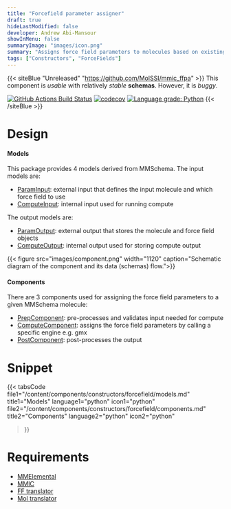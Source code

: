 ```yaml
---
title: "Forcefield parameter assigner"
draft: true
hideLastModified: false
developer: Andrew Abi-Mansour
showInMenu: false
summaryImage: "images/icon.png" 
summary: "Assigns force field parameters to molecules based on existing force fields"
tags: ["Constructors", "ForceFields"]
---
```


{{< siteBlue "Unreleased" "https://github.com/MolSSI/mmic_ffpa" >}}
This component is *usable* with relatively *stable* **schemas**. However, it is *buggy*.

[//]: # (Badges)
[![GitHub Actions Build Status](https://github.com/MolSSI/mmic_ffpa/workflows/CI/badge.svg)](https://github.com/MolSSI/mmic_ffpa/actions?query=workflow%3ACI)
[![codecov](https://codecov.io/gh/MolSSI/mmic_ffpa/branch/master/graph/badge.svg)](https://codecov.io/gh/MolSSI/mmic_ffpa/branch/master)
[![Language grade: Python](https://img.shields.io/lgtm/grade/python/g/MolSSI/mmic_ffpa.svg?logo=lgtm&logoWidth=18)](https://lgtm.com/projects/g/MolSSI/mmic_ffpa/context:python)
{{< /siteBlue >}}

# Design

#### Models
This package provides 4 models derived from MMSchema. The input models are:
- [ParamInput](https://github.com/MolSSI/mmic_ffpa/blob/master/mmic_ffpa/models/input.py): external input that defines the input molecule and which force field to use
- [ComputeInput](https://github.com/MolSSI/mmic_ffpa/blob/master/mmic_ffpa/models/input.py): internal input used for running compute

The output models are:
- [ParamOutput](https://github.com/MolSSI/mmic_ffpa/blob/master/mmic_ffpa/models/output.py): external output that stores the molecule and force field objects
- [ComputeOutput](https://github.com/MolSSI/mmic_ffpa/blob/master/mmic_ffpa/models/output.py): internal output used for storing compute output

{{< figure src="images/component.png" width="1120" caption="Schematic diagram of the component and its data (schemas) flow.">}}

#### Components
There are 3 components used for assigning the force field parameters to a given MMSchema molecule: 
- [PrepComponent](https://github.com/MolSSI/mmic_ffpa/blob/master/mmic_ffpa/components/prep_component.py#L7): pre-processes and validates input needed for compute
- [ComputeComponent](https://github.com/MolSSI/mmic_ffpa/blob/master/mmic_ffpa/components/post_component.py#L5): assigns the force field parameters by calling a specific engine e.g. gmx
- [PostComponent](https://github.com/MolSSI/mmic_ffpa/blob/master/mmic_ffpa/components/post_component.py#L5): post-processes the output

# Snippet
{{< tabsCode
    file1="/content/components/constructors/forcefield/models.md" title1="Models" language1="python" icon1="python"
    file2="/content/components/constructors/forcefield/components.md" title2="Components" language2="python" icon2="python"
>}}

# Requirements
- [MMElemental](https://github.com/MolSSI/MMElemental)
- [MMIC](https://github.com/MolSSI/mmic)
- [FF translator](/tags/translators)
- [Mol translator](/tags/translators)
